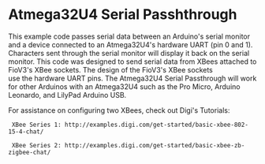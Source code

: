 # Atmega32U4 Serial Passhthrough
This example code passes serial data between an Arduino's serial monitor
 and a device connected to an Atmega32U4's hardware UART (pin 0 and 1).
 Characters sent through the serial monitor will display it back on the
 serial monitor. This code was designed to send serial data from XBees 
 attached to FioV3's XBee sockets. The design of the FioV3's XBee sockets  
 use the hardware UART pins. The Atmega32U4 Serial Passthrough will work
 for other Arduinos with an Atmega32U4 such as the Pro Micro, Arduino 
 Leonardo, and LilyPad Arduino USB. 
 
 For assistance on configuring two XBees, check out Digi's Tutorials:
 
     XBee Series 1: http://examples.digi.com/get-started/basic-xbee-802-15-4-chat/
 
     XBee Series 2: http://examples.digi.com/get-started/basic-xbee-zb-zigbee-chat/
